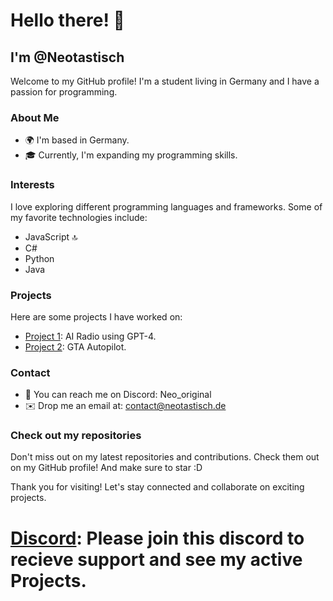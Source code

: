 # Hello there! 👋
## I'm @Neotastisch

Welcome to my GitHub profile! I'm a student living in Germany and I have a passion for programming.


### About Me
- 🌍 I'm based in Germany.
- 🎓 Currently, I'm expanding my programming skills.

### Interests
I love exploring different programming languages and frameworks. Some of my favorite technologies include:
- JavaScript 🔝
- C#
- Python
- Java

### Projects
Here are some projects I have worked on:
- [Project 1](https://github.com/Neotastisch/AIRadio): AI Radio using GPT-4.
- [Project 2](https://github.com/Neotastisch/Autopilot): GTA Autopilot.

### Contact
- 💬 You can reach me on Discord: Neo_original
- ✉️ Drop me an email at: [contact@neotastisch.de](mailto:contact@neotastisch.de)

### Check out my repositories
Don't miss out on my latest repositories and contributions. Check them out on my GitHub profile!
And make sure to star :D

Thank you for visiting! Let's stay connected and collaborate on exciting projects.

# [Discord](https://discord.gg/pZKFGWVvfF): Please join this discord to recieve support and see my active Projects.

